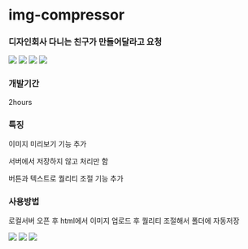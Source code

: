 <h1>img-compressor</h1>

<h3>디자인회사 다니는 친구가 만들어달라고 요청</h3>

<!-- 사용된 기술 스택 -->
<div>
  <img src="https://img.shields.io/badge/HTML5-E34F26?style=flat-square&logo=html5&logoColor=white"/>
  <img src="https://img.shields.io/badge/CSS3-1572B6?style=flat-square&logo=css3&logoColor=white"/>
  <img src="https://img.shields.io/badge/JavaScript-F7DF1E?style=flat-square&logo=javascript&logoColor=black"/>
  <img src="https://img.shields.io/badge/nodejs-339933?style=flat-square&logo=nodedotjs&logoColor=white"/>
</div>

<h3>개발기간</h3>
<p>2hours<p>

<h3>특징</h3>
<p>이미지 미리보기 기능 추가<p>
<p>서버에서 저장하지 않고 처리만 함<p>
<p>버튼과 텍스트로 퀄리티 조절 기능 추가</p>

<h3>사용방법</h3>
<p>로컬서버 오픈 후 html에서 이미지 업로드 후 퀄리티 조절해서 폴더에 자동저장<p>

<img src="http://aaeexx.dothome.co.kr/project/image/img-compressor/1.gif">
<img src="http://aaeexx.dothome.co.kr/project/image/img-compressor/2.gif">
<img src="http://aaeexx.dothome.co.kr/project/image/img-compressor/3.gif">

